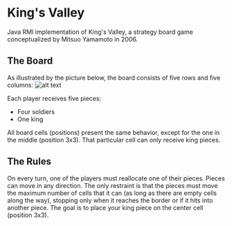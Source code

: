# King's Valley

Java RMI implementation of King's Valley, a strategy board game conceptualized by Mitsuo Yamamoto in 2006.

## The Board

As illustrated by the picture below, the board consists of five rows and five columns:
![alt text](http://www.gift-box.co.jp/english/kingsvalley/KV15.jpg)  

Each player receives five pieces:
- Four soldiers
- One king

All board cells (positions) present the same behavior, except for the one in the middle (position 3x3). That particular cell can only receive king pieces.

## The Rules

On every turn, one of the players must reallocate one of their pieces. Pieces can move in any direction. The only restraint is that the pieces must move the maximum number of cells that it can (as long as there are empty cells along the way), stopping only when it reaches the border or if it hits into another piece.
The goal is to place your king piece on the center cell (position 3x3). 
